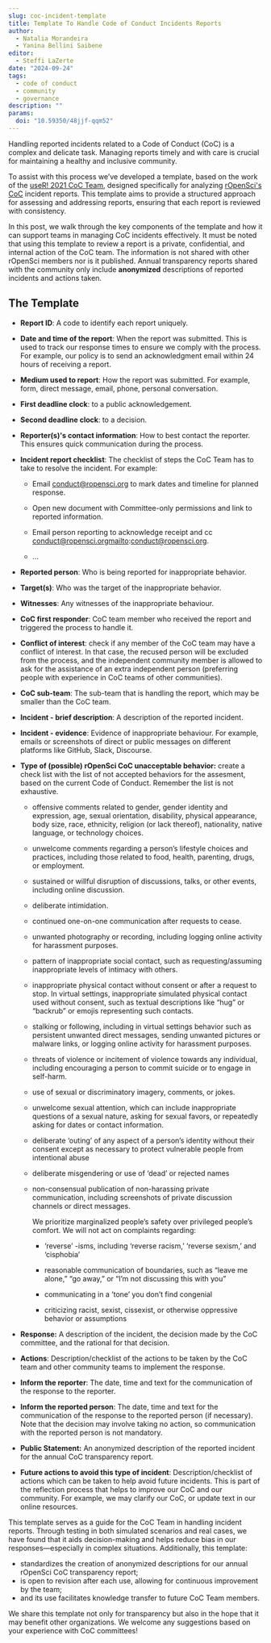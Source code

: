 ```yaml
---
slug: coc-incident-template
title: Template To Handle Code of Conduct Incidents Reports
author:
  - Natalia Morandeira
  - Yanina Bellini Saibene
editor:
  - Steffi LaZerte
date: "2024-09-24"
tags:
  - code of conduct
  - community
  - governance
description: ""
params: 
  doi: "10.59350/48jjf-qqm52"
---
```


Handling reported incidents related to a Code of Conduct (CoC) is a complex and delicate task. Managing reports timely and with care is crucial for maintaining a healthy and inclusive community.

To assist with this process we’ve developed a template, based on the work of the [useR! 2021 CoC Team](https://rconf.gitlab.io/userknowledgebase/main/code-of-conduct-response-team-documents.html), designed specifically for analyzing [rOpenSci's CoC](/code-of-conduct/) incident reports. This template aims to provide a structured approach for assessing and addressing reports, ensuring that each report is reviewed with consistency.

In this post, we walk through the key components of the template and how it can support teams in managing CoC incidents effectively.
It must be noted that using this template to review a report is a private, confidential, and internal action of the CoC team. The information is not shared with other rOpenSci members nor is it published. Annual transparency reports shared with the community only include **anonymized** descriptions of reported incidents and actions taken.

## The Template

-   **Report ID**: A code to identify each report uniquely.

-   **Date and time of the report**: When the report was submitted. This is used to track our response times to ensure we comply with the process. For example, our policy is to send an acknowledgment email within 24 hours of receiving a report.

-   **Medium used to report**: How the report was submitted. For example, form, direct message, email, phone, personal conversation.

-   **First deadline clock**: to a public acknowledgement.

-   **Second deadline clock**: to a decision.

-   **Reporter(s)'s contact information**: How to best contact the reporter. This ensures quick communication during the process.

-   **Incident report checklist**: The checklist of steps the CoC Team has to take to resolve the incident. For example:

    -   Email conduct@ropensci.org to mark dates and timeline for planned response.

    -   Open new document with Committee-only permissions and link to reported information.

    -   Email person reporting to acknowledge receipt and cc conduct@ropensci.orgmailto:conduct@ropensci.org.

    -   ...

-   **Reported person**: Who is being reported for inappropriate behavior.

-   **Target(s)**: Who was the target of the inappropriate behavior.

-   **Witnesses**: Any witnesses of the inappropriate behaviour.

-   **CoC first responder**: CoC team member who received the report and triggered the process to handle it.

- **Conflict of interest**: check if any member of the CoC team may have a conflict of interest. In that case, the recused person will be excluded from the process, and the independent community member is allowed to ask for the assistance of an extra independent person (preferring people with experience in CoC teams of other communities).
-   **CoC sub-team**:  The sub-team that is handling the report, which may be smaller than the CoC team.

-   **Incident - brief description**: A description of the reported incident.

-   **Incident - evidence**: Evidence of inappropriate behaviour. For example, emails or screenshots of direct or public messages on different platforms like GitHub, Slack, Discourse.

-   **Type of (possible) rOpenSci CoC unacceptable behavior:** create a check list with the list of not accepted behaviors for the assesment, based on the current Code of Conduct. Remember the list is not exhaustive.

    -   offensive comments related to gender, gender identity and expression, age, sexual orientation, disability, physical appearance, body size, race, ethnicity, religion (or lack thereof), nationality, native language, or technology choices.

    -   unwelcome comments regarding a person’s lifestyle choices and practices, including those related to food, health, parenting, drugs, or employment.

    -   sustained or willful disruption of discussions, talks, or other events, including online discussion.

    -   deliberate intimidation.

    -   continued one-on-one communication after requests to cease.

    -   unwanted photography or recording, including logging online activity for harassment purposes.

    -   pattern of inappropriate social contact, such as requesting/assuming inappropriate levels of intimacy with others.

    -   inappropriate physical contact without consent or after a request to stop. In virtual settings, inappropriate simulated physical contact used without consent, such as textual descriptions like “hug” or “backrub” or emojis representing such contacts.

    -   stalking or following, including in virtual settings behavior such as persistent unwanted direct messages, sending unwanted pictures or malware links, or logging online activity for harassment purposes.

    -   threats of violence or incitement of violence towards any individual, including encouraging a person to commit suicide or to engage in self-harm.

    -   use of sexual or discriminatory imagery, comments, or jokes.

    -   unwelcome sexual attention, which can include inappropriate questions of a sexual nature, asking for sexual favors, or repeatedly asking for dates or contact information.

    -   deliberate ‘outing’ of any aspect of a person’s identity without their consent except as necessary to protect vulnerable people from intentional abuse

    -   deliberate misgendering or use of ‘dead’ or rejected names

    -   non-consensual publication of non-harassing private communication, including screenshots of private discussion channels or direct messages.

        We prioritize marginalized people’s safety over privileged people’s comfort. We will not act on complaints regarding:

        -   ‘reverse’ -isms, including ‘reverse racism,’ ‘reverse sexism,’ and ‘cisphobia’

        -   reasonable communication of boundaries, such as “leave me alone,” “go away,” or “I’m not discussing this with you”

        -   communicating in a ’tone’ you don’t find congenial

        -   criticizing racist, sexist, cissexist, or otherwise oppressive behavior or assumptions

* **Response:** A description of the incident, the decision made by the CoC committee, and the rational for that decision.

* **Actions**: Description/checklist of the actions to be taken by the CoC team and other community teams to implement the response.

* **Inform the reporter**: The date, time and text for the communication of the response to the reporter. 

* **Inform the reported person**: The date, time and text for the communication of the response to the reported person (if necessary). Note that the decision may involve taking no action, so communication with the reported person is not mandatory. 

* **Public Statement:** An anonymized description of the reported incident for the annual CoC transparency report.

* **Future actions to avoid this type of incident**: Description/checklist of actions which can be taken to help avoid future incidents. 
This is part of the reflection process that helps to improve our CoC and our community. For example, we may clarify our CoC, or update text in our online resources.

This template serves as a guide for the CoC Team in handling incident reports. Through testing in both simulated scenarios and real cases, we have found that it aids decision-making and helps reduce bias in our responses—especially in complex situations. Additionally, this template:
- standardizes the creation of anonymized descriptions for our annual rOpenSci CoC transparency report;
- is open to revision after each use, allowing for continuous improvement by the team; 
- and its use facilitates knowledge transfer to future CoC Team members.

We share this template not only for transparency but also in the hope that it may benefit other organizations. We welcome any suggestions based on your experience with CoC committees!
